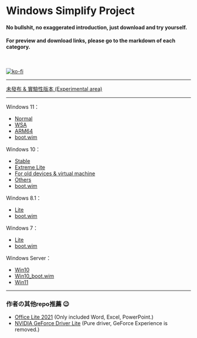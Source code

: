 # Windows Simplify Project

#### No bullshit, no exaggerated introduction, just download and try yourself.
#### For preview and download links, please go to the markdown of each category.

<br>

[![ko-fi](https://ko-fi.com/img/githubbutton_sm.svg)](https://ko-fi.com/P5P4D2451)

----

[未發布 & 實驗性版本 (Experimental area)](/experimental/README.md)

----

Windows 11：
- [Normal](/11/README.md)
- [WSA](/11/wsa.md)
- [ARM64](/11/arm64.md)
- [boot.wim](/11/boot.md)

Windows 10：
- [Stable](/10/README.md)
- [Extreme Lite](/10/extreme.md)
- [For old devices & virtual machine](/10/old_device.md)
- [Others](/10/others.md)
- [boot.wim](/10/boot.md)

Windows 8.1：
- [Lite](/8.1/README.md)
- [boot.wim](/8.1/boot.md)

Windows 7：
- [Lite](/7/README.md)
- [boot.wim](/7/boot.md)

Windows Server：
- [Win10](/server/README.md)
- [Win10_boot.wim](/server/w10_boot.md)
- [Win11](/server/w11.md)

----

### 作者の其他repo推薦 😉
- [Office Lite 2021](https://github.com/WhatTheBlock/Office-Lite) (Only included Word, Excel, PowerPoint.)
- [NVIDIA GeForce Driver Lite](https://github.com/WhatTheBlock/GeForce-Driver-Lite) (Pure driver, GeForce Experience is removed.)
